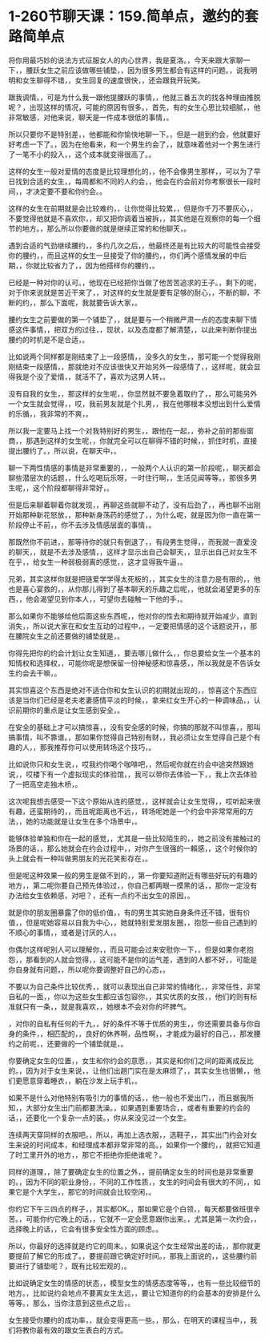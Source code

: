 # 1-260节聊天课：159.简单点，邀约的套路简单点

将你用最巧妙的说法方式征服女人的内心世界，我是夏洛。，今天来跟大家聊一下，，腰跃女生之前应该做哪些铺垫，，因为很多男生都会有这样的问题。，说我明明和女生聊得不错，，女生回复的速度很快，，还会跟我开玩笑。

跟我调情。，可是为什么我一跟他提腰跃的事情，，他就三番五次的找各种理由推脱呢？，出现这样的情况，可能的原因有很多。，首先，有的女生心思比较细腻，，他非常敏感，对他来说，聊天是一件成本很低的事情，。

所以只要你不是特别差，，他都能和你愉快地聊一下。，但是一趟到约会，他就要好好考虑一下了。，因为在他看来，和一个男生约会了，，就意味着他对一个男生进行了一笔不小的投入，，这个成本就变得很高了。。

这样的女生一般对爱情的态度是比较理想化的，，他不会像男生那样，，可以为了早日找到合适的女生，，每周都和不同的人约会，，他会在约会前对你考察很长一段时间，，才决定要不要和你约会。。

这样的女生在前期就是会比较难约，，让你觉得比较累，，但是你千万不要灰心，，不要觉得他就是不喜欢你，，却又把你调着当被拆，，其实他是在观察你的每一个细节的地方。，那么所以你要做的就是继续正常的和他聊天，。

遇到合适的气劲继续腰约，，多约几次之后，，他最终还是有比较大的可能性会接受你的腰约，，而且这样的女生一旦接受了你的腰约，，你们两个感情发展的中后期，，你就比较省力了，，因为他搭样你的腰约，。

已经是一种对你的认可。，他现在已经把你当做了他苦苦追求的王子。，剩下的呢，对于你来说就是苦近干来了，，对这样的女生就是要有足够的耐心，，不断的聊，不断的约，，那么下面呢，我就要告诉大家，。

腰约女生之前要做的第一个铺垫了，，就是要与一个稍微严肃一点的态度来聊下情感这件事情，，把双方的过往，，现状，以及态度都了解清楚，，以此来判断你提出腰约的时机是不是合适，。

比如说两个同样都是刚结束了上一段感情，，没多久的女生，，那可能一个觉得我刚刚结束一段感情，，那就绝对不应该很快又开始另外一段感情了，，这样呢，就会显得我是个没了爱情，，就活不了，喜欢为这男人转，。

没有自我的女生，，那这样的女生呢，，你显然就不要急着取约了，，那么可能另外一个女生就会觉得，，哎，我前男友就是个扎男，，我在他哪根本没想出到什么爱情的乐循，，我非常的不爽，。

所以我一定要马上找一个对我特别好的男生，，跟他在一起，，弥补之前的那些窗商，，那遇到这样的女生呢，，你就完全可以在聊得不错的时候，，抓住时机，直接提出腰约了。，所以说，在聊天中，。

聊一下两性情感的事情是非常重要的，，一般两个人认识的第一阶段呢，，聊天都会聊些潜层次的话题，，什么吃喝玩乐呀，一时住行啊，，生活见闻等等。，那很多男生呢，，这个阶段都聊得非常好，。

但是后来聊着聊着你就发现，，再聊这些就聊不动了，没有后劲了，，再也聊不出刚开始那种新花怒放，，那种新身荡药的感觉了，，为什么呢，就是因为你一直在第一阶段停止不前，，你不去涉及情感层面的事情，。

那既然你不前进，，那等待你的就只有倒退了，，有段男生觉得，，而我就一直爱没的聊天，，就是不去涉及感情，，这样才显示出自己会聊天，，显示出自己对女生不在乎，，给女生一种弱极弱离的感觉，，这才显得我牛逼，。

兄弟，其实这样你就是把链爱学学得太死板的，，其实女生的注意力是有限的，，他也是喜心宴救的，，从你那儿得到了基本聊天的乐趣之后呢，，他就会渴望更多的东西，，他会渴望见到你本人，，可望你去碰触一下他的手，。

那么如果你不能够给他后面这些东西呢，，他对你的性去和期待就开始减少，直到消失，，所以说大家在和女生互动的过程中，，一定要把情感的这个话题说开，，那在腰院女生之前还要做的铺垫就是，。

你得先把你的约会计划让女生知道，，要去哪儿做什么，，你总要给女生一个基本的知情权和选择权，，可能你呢是想保留一份神秘感和惊喜感，，所以我就是不告诉女生约会去干嘛，。

其实惊喜这个东西是绝对不适合你和女生认识的初期就出现的，，惊喜这个东西应该是当你们已经是老夫老妻感情平淡的时候，，拿来红女生开心的一种调味品，，认识前期你的重点是让女生感到安全，。

在安全的基础上才可以搞惊喜，，没有安全感的时候，你搞的那就不叫惊喜，，那叫搞事情，叫不靠谱。，那如果你觉得自己特别有财，，我必须让女生觉得自己是个有趣的人，，那我推荐你可以使用转场这个技巧，。

比如说你只和女生说，，哎我约你喝个咖啡吧，，然后呢你就在约会中途突然跟她说，，哎楼下有一个虚拟现实的体验馆，，我可以带你去体验一下，，我上次去体验了一把高空走独木桥，。

这次呢我想去感受一下这个原始从连的感觉，，这样就会让女生觉得，，哎听起来很有趣，还蛮期待的，，而且呢距离也不远，，转场呢她是一个约会中非常常用的方法，，她的功能就是让女生在多个场景中，。

能够体验单独和你在一起的感觉，，尤其是一些比较陌生的，，她之前没有接触过的场景的话，，那么她就会在约会过程中，，对你产生很强的一賴感，，这个时候你的头上就会有一种叫做男朋友的光花笑影存在，。

但是呢这种效果一般的男生是做不到的，，第一你要知道附近有哪些好玩的有趣的地方，，第二呢你要自己预先体验过，，你自己都两眼一摸黑的话，，那你一定没有办法给女生依赖感，对吧？，还有一点约不出女生的原因，。

就是你的朋友圈暴露了你的低价值，，有的男生其实她自身条件还不错，很有价值，，但是呢她容易以自我为中心，，她就特别爱发朋友圈，，抱怨一些自己遇到的不顺心的事情，，或者是讨厌的人，。

你偶尔这样呢别人可以理解你，，而且可能会过来安慰你一下，，但是如果你老抱怨，，那看到的人就会觉得，，这可能不是你的运气差，遇到的人都不好，，可能是你自身就有问题，，所以呢你要调整好自己的心态，。

不要以为自己条件比较优秀，，就可以表现出自己非常的情绪化，，非常任性，非常自私的一面，，你以为这些女生都应该包容你，，其实优质的女孩，，他们的则有标准就只有一条，，就是我喜欢，，她根本不会对你的坏脾气。

，对你的自私有任何的千九，，好的条件不等于优质的男生，，你还需要具备与你自身的条件，，相匹配的，，良好的休养啊，品性啊，，才能成为最好的自己，，那发腰约之前呢，，还要做的一个铺垫就是，。

你要确定女生的位置，，女生和你约会的意愿，，其实是和你们之间的距离成反比的。，因为对于女生来说，，让他们出趟门实在是太麻烦了，，其实女生也很懒，，他们更愿意穿着睡衣，，躺在沙发上玩手机，。

如果不是什么对他特别有吸引力的事情的话，，他一般也不爱出门，，而且据我所知，，大部分女生出门前都要洗澡。，如果遇到重要场合，，或者有重要的约会的话，，还要化一个复杂一点的装。，你从来没见过一个女生。

连续两天穿同样的衣服吧。，所以，再加上选衣服，，选鞋子，，其实出门约会对女生来说的时间成本，和经理成本都非常非常的高。，如果你一个腰约，，就把它知道了时工里开外的地方，，那它不拒绝你拒绝谁呢？。

同样的道理，，除了要确定女生的位置之外，，提前确定女生的时间也是非常重要的。，因为不同的职业身份，，不同的工作性质，，女生的时间会有很大的不同，，如果它是个大学生，，那它的时间就会比较空闲，。

你约它下午三四点的样子，，其实都OK。，那如果它是个白领，，每天都要做班很辛苦。，可能你约它晚上的话，，它就不一定会愿意跟你出来。，尤其是第一次约会，，选择晚上的话，，它会有很多安全性方面的顾虑。。

所以，你最好的选择就是约它的周末。，如果说这个女生经常出差的话，，那你就更要提前了解它的形成了。，要提前跟它确定好时间。，那我上面说的，，这些腰约前要进行了铺垫呢？，既有比较宏观的，。

比如说确定女生的情感的状态，，模型女生的情感态度等等，，也有一些比较细节的地方。，比如说约会地点不要离女生太远，，要让它知道你的约会基本的安排是什么等等。，那么，当你注意到这些点之后，。

女生接受你腰约的成功率，，就会变得更高一些。，那么，在明天的课程当中，，我们将教你最有效的跟女生表白的方式。


